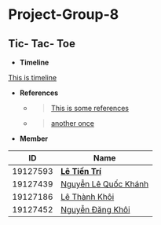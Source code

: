 # Project-Group-8
## Tic- Tac- Toe

- **Timeline**

[This is timeline](https://timelines.gitkraken.com/timeline/953ca11e5a8d40dfab96d46641944d3b)

- **References**
  - >[This is some references](https://drive.google.com/file/d/1Sbh5uFOsk3xUbJGSh9HlNhUtUpPHx_dl/view?usp=sharing)
  - >[another once](https://drive.google.com/file/d/1Sbh5uFOsk3xUbJGSh9HlNhUtUpPHx_dl/view?usp=sharing)

- **Member**

 | **ID** | **Name** |
 | --- | --- |
 | 19127593 | **[Lê Tiến Trí](https://www.facebook.com/le.tri.7568596)** |
 | 19127439 | [Nguyễn Lê Quốc	Khánh](https://www.facebook.com/khanh.quoc.7330) |
 | 19127186 | [Lê Thành	Khôi](https://www.facebook.com/tkoii.810) |
 | 19127452 | [Nguyễn Đăng Khôi](https://www.facebook.com/profile.php?id=100010483894449) |
 
 

